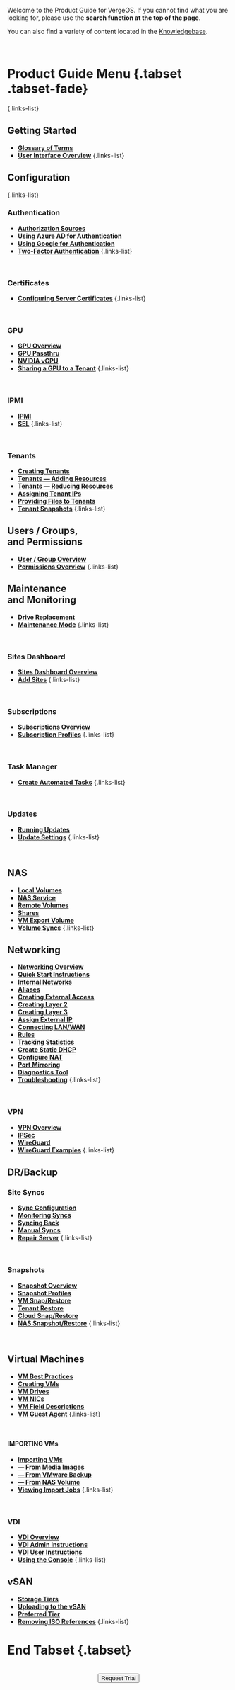 

Welcome to the Product Guide for VergeOS. If you cannot find what you are looking for, please use the **search function at the top of the page**.

You can also find a variety of content located in the [Knowledgebase](/knowledge-base ). 

<br>

# Product Guide Menu {.tabset .tabset-fade}

{.links-list}
## Getting Started

- [**Glossary of Terms**](/product-guide/GlossaryofTerms)
- [**User Interface Overview**](/product-guide/UI-Overview)
{.links-list}

## Configuration
{.links-list}
### Authentication
* [**Authorization Sources**](/product-guide/AuthSources-General)
* [**Using Azure AD for Authentication**](/product-guide/AzureADAuth)
* [**Using Google for Authentication**](/product-guide/GoogleAuth)
* [**Two-Factor Authentication**](/product-guide/2factorEmailAuth)
{.links-list}

<br>


### Certificates
- [**Configuring Server Certificates**](/product-guide/certificates)
{.links-list}

<br>

### GPU
- [**GPU Overview**](/product-guide/GPUOverview)
- [**GPU Passthru**](/product-guide/GPUPassthrough)
- [**NVIDIA vGPU**](/product-guide/nvidiavGPU)
- [**Sharing a GPU to a Tenant**](/product-guide/gpu-sharetenant)
{.links-list}

<br>

### IPMI
- [**IPMI**](/product-guide/IPMI)
- [**SEL**](/product-guide/SEL)
{.links-list}

<br>

### Tenants
- [**Creating Tenants**](/product-guide/createtenants)
- [**Tenants — Adding Resources**](/product-guide/tenantsaddresources)
- [**Tenants — Reducing Resources**](/product-guide/reducetenantresources)
- [**Assigning Tenant IPs**](/product-guide/assignIPtotenant)
- [**Providing Files to Tenants**](/product-guide/providefilestotenant)
- [**Tenant Snapshots**](/product-guide/tenantsnapshots)
{.links-list}

<!--- [**Shared Objects**](/product-guide/)-->


## Users / Groups, <br> and Permissions
- [**User / Group Overview**](/product-guide/usersgroups)
- [**Permissions Overview**](/product-guide/permissions)
{.links-list}


## Maintenance <br>and Monitoring
- [**Drive Replacement**](/product-guide/DriveReplacement)
- [**Maintenance Mode**](/product-guide/maintenancemode)
{.links-list}

<br>

### Sites Dashboard
- [**Sites Dashboard Overview**](/product-guide/sitesoverview)
- [**Add Sites**](/product-guide/configuringsitesdash-addingsites)
{.links-list}

<!--- [**Managing Sites**](/product-guide/)-->
<br>

### Subscriptions
- [**Subscriptions Overview**](/product-guide/subscriptions-overview)
- [**Subscription Profiles**](/product-guide/subscriptionprofiles)
{.links-list}

<!--- [**Subscription Groups**](/product-guide/)-->

<br>


### Task Manager
- [**Create Automated Tasks**](/product-guide/createtasks)
{.links-list}

<!--- [**Overview**](/product-guide/)-->

<br>

### Updates
- [**Running Updates**](/product-guide/runningupdates)
- [**Update Settings**](/product-guide/updatesettings)
{.links-list}

<br>


## NAS
- [**Local Volumes**](/product-guide/naslocalvolumes)
- [**NAS Service**](/product-guide/NASservice)
- [**Remote Volumes**](/product-guide/nasremotevolumes)
- [**Shares**](/product-guide/nasshares)
- [**VM Export Volume**](/product-guide/vmexportvolume)
- [**Volume Syncs**](/product-guide/volumesyncs)
{.links-list}


## Networking
- [**Networking Overview**](/product-guide/networkoverview)
- [**Quick Start Instructions**](/product-guide/network-quickstart)
- [**Internal Networks**](/product-guide/internalnetworks)
- [**Aliases**](/product-guide/aliases)
- [**Creating External Access**](/product-guide/internalwithextaccess)
- [**Creating Layer 2**](/product-guide/internal-layer2)
- [**Creating Layer 3**](/product-guide/internal-layer3)
- [**Assign External IP**](/product-guide/assignexternalIP)
- [**Connecting LAN/WAN**](/product-guide/connectLANWAN)
- [**Rules**](/product-guide/networkrules)
- [**Tracking Statistics**](/product-guide/trackingnetstats)
- [**Create Static DHCP**](/product-guide/dhcpstaticlease)
- [**Configure NAT**](/product-guide/NAT1to1)
- [**Port Mirroring**](/product-guide/portmirroring)
- [**Diagnostics Tool**](/product-guide/netdiagnostics)
- [**Troubleshooting**](/product-guide/net-troubleshooting)
{.links-list}

<!--- [**Virtual Wires**](/product-guide/)-->

<br>

### VPN
- [**VPN Overview**](/product-guide/VPNoverview)
- [**IPSec**](/product-guide/IPSEC)
- [**WireGuard**](/product-guide/wireguardconfig)
- [**WireGuard Examples**](/product-guide/wireguard-examples)
{.links-list}

## DR/Backup

### Site Syncs
- [**Sync Configuration**](/product-guide/sync-configuration)
- [**Monitoring Syncs**](/product-guide/monitoringsitesyncs)
- [**Syncing Back**](/product-guide/syncingback)
- [**Manual Syncs**](/product-guide/manualsitesyncs)
- [**Repair Server**](/product-guide/repairserver)
{.links-list}

<br>

### Snapshots
- [**Snapshot Overview**](/product-guide/snapshots-overview)
- [**Snapshot Profiles**](/product-guide/snapshot-profiles)
- [**VM Snap/Restore**](/product-guide/VMsnapshotsandrestores)
- [**Tenant Restore**](/product-guide/tenantsnapshots)
- [**Cloud Snap/Restore**](/product-guide/cloudsnapshotandrestore)
- [**NAS Snapshot/Restore**](/product-guide/volumesnapsandrestores)
{.links-list}

<br>

## Virtual Machines
- [**VM Best Practices**](/product-guide/VMbestpractices)
- [**Creating VMs**](/product-guide/creatingvms)
- [**VM Drives**](/product-guide/VMdrives)
- [**VM NICs**](/product-guide/VMNics)
- [**VM Field Descriptions**](/product-guide/VMfielddescriptions)
- [**VM Guest Agent**](/product-guide/VMguestagent)
{.links-list}

<br>


   #### IMPORTING VMs
- [**Importing VMs**](/product-guide/importingVMs)
- [**— From Media Images**](/product-guide/importfromupload)
- [**— From VMware Backup**](/product-guide/importvmware)
- [**— From NAS Volume**](/product-guide/importfromNAS)
- [**Viewing Import Jobs**](/product-guide/viewimportjobs)
{.links-list}

<br>


### VDI
- [**VDI Overview**](/product-guide/VDIoverview)
- [**VDI Admin Instructions**](/product-guide/VDI-Administrator)
- [**VDI User Instructions**](/product-guide/VDI-User)
- [**Using the Console**](/product-guide/VM-RemoteConsole)
{.links-list}


## vSAN
- [**Storage Tiers**](/product-guide/storagetiers)
- [**Uploading to the vSAN**](/product-guide/uploadingtovSAN)
- [**Preferred Tier**](/product-guide/preferredtiers)
- [**Removing ISO References**](/product-guide/removing-isorefs)
{.links-list}

# End Tabset {.tabset}

<br>
<div style="text-align:center; margin-bottom:5px">
  <a href="https://www.verge.io/test-drive#Demo-Section"><button class="button-cta">Request Trial</button></a>
</div>